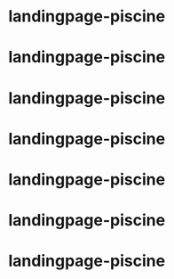 # landingpage-piscine
# landingpage-piscine
# landingpage-piscine
# landingpage-piscine
# landingpage-piscine
# landingpage-piscine
# landingpage-piscine
